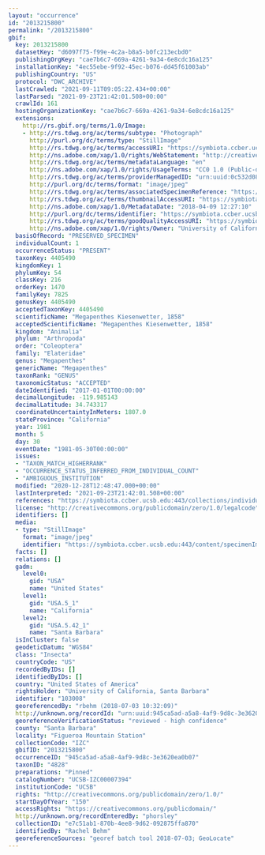 ```yaml
---
layout: "occurrence"
id: "2013215800"
permalink: "/2013215800"
gbif:
  key: 2013215800
  datasetKey: "d6097f75-f99e-4c2a-b8a5-b0fc213ecbd0"
  publishingOrgKey: "cae7b6c7-669a-4261-9a34-6e8cdc16a125"
  installationKey: "4ec55ebe-9f92-45ec-b076-dd45f61003ab"
  publishingCountry: "US"
  protocol: "DWC_ARCHIVE"
  lastCrawled: "2021-09-11T09:05:22.434+00:00"
  lastParsed: "2021-09-23T21:42:01.508+00:00"
  crawlId: 161
  hostingOrganizationKey: "cae7b6c7-669a-4261-9a34-6e8cdc16a125"
  extensions:
    http://rs.gbif.org/terms/1.0/Image:
    - http://rs.tdwg.org/ac/terms/subtype: "Photograph"
      http://purl.org/dc/terms/type: "StillImage"
      http://rs.tdwg.org/ac/terms/accessURI: "https://symbiota.ccber.ucsb.edu:443/content/specimenImages/UCSB_IZC/UCSB-IZC00007/UCSB-IZC00007394_lg.jpg"
      http://ns.adobe.com/xap/1.0/rights/WebStatement: "http://creativecommons.org/publicdomain/zero/1.0/"
      http://rs.tdwg.org/ac/terms/metadataLanguage: "en"
      http://ns.adobe.com/xap/1.0/rights/UsageTerms: "CC0 1.0 (Public-domain)"
      http://rs.tdwg.org/ac/terms/providerManagedID: "urn:uuid:0c532d08-862d-4357-b154-515acfe149ab"
      http://purl.org/dc/terms/format: "image/jpeg"
      http://rs.tdwg.org/ac/terms/associatedSpecimenReference: "https://symbiota.ccber.ucsb.edu:443/collections/individual/index.php?occid=103008"
      http://rs.tdwg.org/ac/terms/thumbnailAccessURI: "https://symbiota.ccber.ucsb.edu:443/content/specimenImages/UCSB_IZC/UCSB-IZC00007/UCSB-IZC00007394_tn.jpg"
      http://ns.adobe.com/xap/1.0/MetadataDate: "2018-04-09 12:27:10"
      http://purl.org/dc/terms/identifier: "https://symbiota.ccber.ucsb.edu:443/content/specimenImages/UCSB_IZC/UCSB-IZC00007/UCSB-IZC00007394_lg.jpg"
      http://rs.tdwg.org/ac/terms/goodQualityAccessURI: "https://symbiota.ccber.ucsb.edu:443/content/specimenImages/UCSB_IZC/UCSB-IZC00007/UCSB-IZC00007394.jpg"
      http://ns.adobe.com/xap/1.0/rights/Owner: "University of California, Santa Barbara"
  basisOfRecord: "PRESERVED_SPECIMEN"
  individualCount: 1
  occurrenceStatus: "PRESENT"
  taxonKey: 4405490
  kingdomKey: 1
  phylumKey: 54
  classKey: 216
  orderKey: 1470
  familyKey: 7825
  genusKey: 4405490
  acceptedTaxonKey: 4405490
  scientificName: "Megapenthes Kiesenwetter, 1858"
  acceptedScientificName: "Megapenthes Kiesenwetter, 1858"
  kingdom: "Animalia"
  phylum: "Arthropoda"
  order: "Coleoptera"
  family: "Elateridae"
  genus: "Megapenthes"
  genericName: "Megapenthes"
  taxonRank: "GENUS"
  taxonomicStatus: "ACCEPTED"
  dateIdentified: "2017-01-01T00:00:00"
  decimalLongitude: -119.985143
  decimalLatitude: 34.743317
  coordinateUncertaintyInMeters: 1807.0
  stateProvince: "California"
  year: 1981
  month: 5
  day: 30
  eventDate: "1981-05-30T00:00:00"
  issues:
  - "TAXON_MATCH_HIGHERRANK"
  - "OCCURRENCE_STATUS_INFERRED_FROM_INDIVIDUAL_COUNT"
  - "AMBIGUOUS_INSTITUTION"
  modified: "2020-12-28T12:48:47.000+00:00"
  lastInterpreted: "2021-09-23T21:42:01.508+00:00"
  references: "https://symbiota.ccber.ucsb.edu:443/collections/individual/index.php?occid=103008"
  license: "http://creativecommons.org/publicdomain/zero/1.0/legalcode"
  identifiers: []
  media:
  - type: "StillImage"
    format: "image/jpeg"
    identifier: "https://symbiota.ccber.ucsb.edu:443/content/specimenImages/UCSB_IZC/UCSB-IZC00007/UCSB-IZC00007394_lg.jpg"
  facts: []
  relations: []
  gadm:
    level0:
      gid: "USA"
      name: "United States"
    level1:
      gid: "USA.5_1"
      name: "California"
    level2:
      gid: "USA.5.42_1"
      name: "Santa Barbara"
  isInCluster: false
  geodeticDatum: "WGS84"
  class: "Insecta"
  countryCode: "US"
  recordedByIDs: []
  identifiedByIDs: []
  country: "United States of America"
  rightsHolder: "University of California, Santa Barbara"
  identifier: "103008"
  georeferencedBy: "rbehm (2018-07-03 10:32:09)"
  http://unknown.org/recordId: "urn:uuid:945ca5ad-a5a8-4af9-9d8c-3e3620ea0b07"
  georeferenceVerificationStatus: "reviewed - high confidence"
  county: "Santa Barbara"
  locality: "Figueroa Mountain Station"
  collectionCode: "IZC"
  gbifID: "2013215800"
  occurrenceID: "945ca5ad-a5a8-4af9-9d8c-3e3620ea0b07"
  taxonID: "4828"
  preparations: "Pinned"
  catalogNumber: "UCSB-IZC00007394"
  institutionCode: "UCSB"
  rights: "http://creativecommons.org/publicdomain/zero/1.0/"
  startDayOfYear: "150"
  accessRights: "https://creativecommons.org/publicdomain/"
  http://unknown.org/recordEnteredBy: "phorsley"
  collectionID: "e7c51ab1-870b-4ee8-9d62-092875ffa870"
  identifiedBy: "Rachel Behm"
  georeferenceSources: "georef batch tool 2018-07-03; GeoLocate"
---
```

